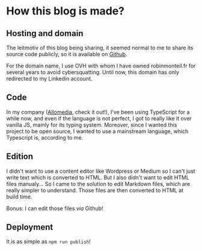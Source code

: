 # How this blog is made?

## Hosting and domain
The leitmotiv of this blog being sharing, it seemed normal to me to share its source code publicly, so it is available on [Github](https://github.com/rmonteil/rmonteil.github.io).

For the domain name, I use OVH with whom I have owned robinmonteil.fr for several years to avoid cybersquatting. Until now, this domain has only redirected to my Linkedin account.

## Code
In my company ([Allomedia](http://www.allo-media.net), check it out!), I've been using TypeScript for a while now, and even if the language is not perfect, I got to really like it over vanilla JS, mainly for its typing system. Moreover, since I wanted this project to be open source, I wanted to use a mainstream language, which Typescript is, according to me.

## Edition
I didn't want to use a content editor like Wordpress or Medium so I can't just write text which is converted to HTML. But I also didn't want to edit HTML files manualy...
So I came to the solution to edit Markdown files, which are really simpler to understand. Those files are then converted to HTML at build time.

Bonus: I can edit those files _via_ Github!

## Deployment
It is as simple as `npm run publish`!